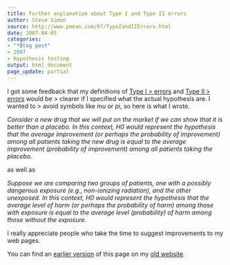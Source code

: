 ```yaml
---
title: Further explanation about Type I and Type II errors
author: Steve Simon
source: http://www.pmean.com/07/TypeIandIIErrors.html
date: 2007-04-05
categories:
- "*Blog post"
- 2007
- Hypothesis testing
output: html_document
page_update: partial
---
```


I got some feedback that my definitions of [Type I > errors](www.childrensmercy.org/definitions/typei.htm) and [Type II > errors](www.childrensmercy.org/definitions/typeii.htm) would be > clearer if I specified what the actual hypothesis are. I wanted to > avoid symbols like mu or pi, so here is what I wrote.

*Consider a new drug that we will put on the market if we can show that it is better than a placebo. In this context, H0 would represent the hypothesis that the average improvement (or perhaps the probability of improvement) among all patients taking the new drug is equal to the average improvement (probability of improvement) among all patients taking the placebo.*

as well as

*Suppose we are comparing two groups of patients, one with a possibly dangerous exposure (e.g., non-ionizing radiation), and the other unexposed. In this context, H0 would represent the hypothesis that the average level of harm (or perhaps the probability of harm) among those with exposure is equal to the average level (probability) of harm among those without the exposure.*

I really appreciate people who take the time to suggest improvements to my web pages.

You can find an [earlier version][sim1] of this page on my [old website][sim2].

[sim1]: http://www.pmean.com/07/TypeIandIIErrors.html
[sim2]: http://www.pmean.com

